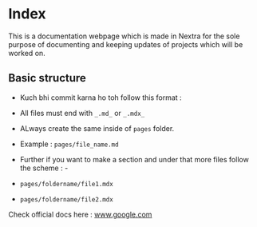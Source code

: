 # Index
This is a documentation webpage which is made in Nextra for the sole purpose of documenting and keeping updates of projects which will be worked on.

## Basic structure
- Kuch bhi commit karna ho toh follow this format : 
- All files must end with `_.md_` or `_.mdx_`
- ALways create the same inside of `pages` folder.
- Example : `pages/file_name.md`
- Further if you want to make a section and under that more files follow the scheme : -
- `pages/foldername/file1.mdx`

- `pages/foldername/file2.mdx`

Check official docs here : www.google.com